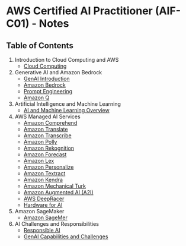 # AWS Certified AI Practitioner (AIF-C01) - Notes

## Table of Contents

1. Introduction to Cloud Computing and AWS
    - [Cloud Computing](01-cloud-computing/cloud-computing.md)
2. Generative AI and Amazon Bedrock
    - [GenAI Introduction](02-genai/genai.md)
    - [Amazon Bedrock](02-genai/bedrock.md)
    - [Prompt Engineering](02-genai/prompt-engineering.md)
    - [Amazon Q](02-genai/q.md)
3. Artificial Intelligence and Machine Learning
    - [AI and Machine Learning Overview](03-ml/ml.md)
4. AWS Managed AI Services
    - [Amazon Comprehend](04-managed-ai-services/comprehend.md)
    - [Amazon Translate](04-managed-ai-services/translate.md)
    - [Amazon Transcribe](04-managed-ai-services/transcribe.md)
    - [Amazon Polly](04-managed-ai-services/polly.md)
    - [Amazon Rekognition](04-managed-ai-services/rekognition.md)
    - [Amazon Forecast](04-managed-ai-services/forecast.md)
    - [Amazon Lex](04-managed-ai-services/lex.md)
    - [Amazon Personalize](04-managed-ai-services/personalize.md)
    - [Amazon Textract](04-managed-ai-services/textract.md)
    - [Amazon Kendra](04-managed-ai-services/kendra.md)
    - [Amazon Mechanical Turk](04-managed-ai-services/mechanical-turk.md)
    - [Amazon Augmented AI (A2I)](04-managed-ai-services/a2i.md)
    - [AWS DeepRacer](04-managed-ai-services/deepracer.md)
    - [Hardware for AI](04-managed-ai-services/ai-hardware.md)
5. Amazon SageMaker
    - [Amazon SageMer](05-sagemaker/sagemaker.md)
6. AI Challenges and Responsibilities
    - [Responsible AI](06-ai-challenges-and-responsibilities/responsible-ai.md)
    - [GenAI Capabilities and Challenges](06-ai-challenges-and-responsibilities/genai-challenges.md)